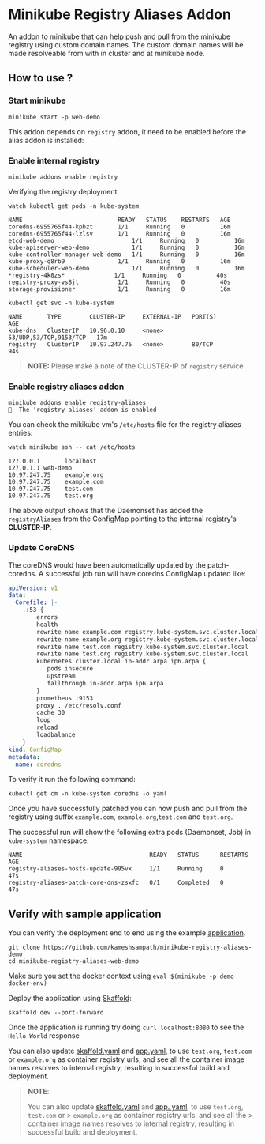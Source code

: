 # Minikube Registry Aliases Addon

An addon to minikube that can help push and pull from the minikube registry using custom domain names. The custom domain names will be made resolveable from with in cluster and at minikube node.

## How to use ?

### Start minikube

```shell
minikube start -p web-demo
```
This addon depends on `registry` addon, it need to be enabled before the alias addon is installed:

### Enable internal registry

```shell
minikube addons enable registry
```

Verifying the registry deployment

```shell
watch kubectl get pods -n kube-system
```

```shell
NAME                           READY   STATUS    RESTARTS   AGE
coredns-6955765f44-kpbzt       1/1     Running   0          16m
coredns-6955765f44-lzlsv       1/1     Running   0          16m
etcd-web-demo                      1/1     Running   0          16m
kube-apiserver-web-demo            1/1     Running   0          16m
kube-controller-manager-web-demo   1/1     Running   0          16m
kube-proxy-q8rb9               1/1     Running   0          16m
kube-scheduler-web-demo            1/1     Running   0          16m
*registry-4k8zs*              1/1     Running   0          40s
registry-proxy-vs8jt           1/1     Running   0          40s
storage-provisioner            1/1     Running   0          16m
```

```shell
kubectl get svc -n kube-system
```

```shell
NAME       TYPE        CLUSTER-IP     EXTERNAL-IP   PORT(S)                  AGE
kube-dns   ClusterIP   10.96.0.10     <none>        53/UDP,53/TCP,9153/TCP   17m
registry   ClusterIP   10.97.247.75   <none>        80/TCP                   94s
```

>
> **NOTE:**
> Please make a note of the CLUSTER-IP of `registry` service

### Enable registry aliases addon

```shell
minikube addons enable registry-aliases
🌟  The 'registry-aliases' addon is enabled
```

You can check the mikikube vm's `/etc/hosts` file for the registry aliases entries:

```shell
watch minikube ssh -- cat /etc/hosts
```

```shell
127.0.0.1       localhost
127.0.1.1 web-demo
10.97.247.75    example.org
10.97.247.75    example.com
10.97.247.75    test.com
10.97.247.75    test.org
```

The above output shows that the Daemonset has added the `registryAliases` from the ConfigMap pointing to the internal registry's __CLUSTER-IP__.

### Update CoreDNS

The coreDNS would have been automatically updated by the patch-coredns. A successful job run will have coredns ConfigMap updated like:

```yaml
apiVersion: v1
data:
  Corefile: |-
    .:53 {
        errors
        health
        rewrite name example.com registry.kube-system.svc.cluster.local
        rewrite name example.org registry.kube-system.svc.cluster.local
        rewrite name test.com registry.kube-system.svc.cluster.local
        rewrite name test.org registry.kube-system.svc.cluster.local
        kubernetes cluster.local in-addr.arpa ip6.arpa {
           pods insecure
           upstream
           fallthrough in-addr.arpa ip6.arpa
        }
        prometheus :9153
        proxy . /etc/resolv.conf
        cache 30
        loop
        reload
        loadbalance
    }
kind: ConfigMap
metadata:
  name: coredns
```

To verify it run the following command:

```shell
kubectl get cm -n kube-system coredns -o yaml
```

Once you have successfully patched you can now push and pull from the registry using suffix `example.com`, `example.org`,`test.com` and `test.org`.

The successful run will show the following extra pods (Daemonset, Job) in `kube-system` namespace:

```shell
NAME                                    READY   STATUS      RESTARTS   AGE
registry-aliases-hosts-update-995vx     1/1     Running     0          47s
registry-aliases-patch-core-dns-zsxfc   0/1     Completed   0          47s
```

## Verify with sample application

You can verify the deployment end to end using the example [application](https://github.com/kameshsampath/minikube-registry-aliases-demo).

```shell
git clone https://github.com/kameshsampath/minikube-registry-aliases-demo
cd minikube-registry-aliases-web-demo
```

Make sure you set the docker context using `eval $(minikube -p demo docker-env)`

Deploy the application using [Skaffold](https://skaffold.dev):

```shell
skaffold dev --port-forward
```

Once the application is running try doing `curl localhost:8080` to see the `Hello World` response

You can also update [skaffold.yaml](./skaffold.yaml) and [app.yaml](.k8s/app.yaml), to use `test.org`, `test.com` or `example.org` as container registry urls, and see all the container image names resolves to internal registry, resulting in successful build and deployment.

> **NOTE**:
>
> You can also update [skaffold.yaml](./skaffold.yaml) and [app. yaml](.k8s/app.yaml), to use `test.org`, `test.com` or > `example.org` as container registry urls, and see all the > container image names resolves to internal registry, resulting in successful build and deployment.
